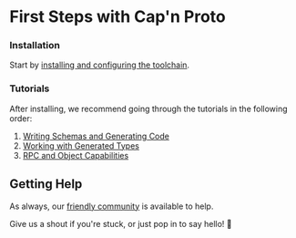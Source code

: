 # First Steps with Cap'n Proto

### Installation

Start by [installing and configuring the toolchain](Installation.md).

### Tutorials

After installing, we recommend going through the tutorials in the following order:

1. [Writing Schemas and Generating Code](Writing-Schemas-and-Generating-Code.md)
2. [Working with Generated Types](Working-with-Cap'n-Proto-Types.md)
3. [RPC and Object Capabilities](Remote-Procedure-Calls-using-Interfaces.md)

## Getting Help

As always, our [friendly community](https://matrix.to/#/#go-capnp:matrix.org) is available to help.

Give us a shout if you're stuck, or just pop in to say hello! 👋
